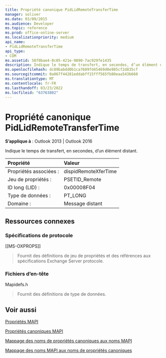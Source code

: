 ```yaml
---
title: Propriété canonique PidLidRemoteTransferTime
manager: soliver
ms.date: 03/09/2015
ms.audience: Developer
ms.topic: reference
ms.prod: office-online-server
ms.localizationpriority: medium
api_name:
- PidLidRemoteTransferTime
api_type:
- COM
ms.assetid: 58f0bae4-0c05-421e-9890-7ac929fe1435
description: Indique le temps de transfert, en secondes, d’un élément distant pour Outlook 2013 ou Outlook 2016.
ms.openlocfilehash: dc89babdd0b1ca7609fd45469d0e985cf2d835cf
ms.sourcegitcommit: 0a067f44281eddabff15fff565fb80eaa543b660
ms.translationtype: MT
ms.contentlocale: fr-FR
ms.lasthandoff: 03/23/2022
ms.locfileid: "63763802"
---
```

# <a name="pidlidremotetransfertime-canonical-property"></a>Propriété canonique PidLidRemoteTransferTime

  
  
**S’applique à** : Outlook 2013 | Outlook 2016 
  
Indique le temps de transfert, en secondes, d’un élément distant.
  
|Propriété |Valeur |
|:-----|:-----|
|Propriétés associées :  <br/> |dispidRemoteXferTime  <br/> |
|Jeu de propriétés :  <br/> |PSETID_Remote  <br/> |
|ID long (LID) :  <br/> |0x00008F04  <br/> |
|Type de données :  <br/> |PT_LONG  <br/> |
|Domaine :  <br/> |Message distant  <br/> |
   
## <a name="related-resources"></a>Ressources connexes

### <a name="protocol-specifications"></a>Spécifications de protocole

[[MS-OXPROPS]] 
  
> Fournit des définitions de jeu de propriétés et des références aux spécifications Exchange Server protocole.
    
### <a name="header-files"></a>Fichiers d’en-tête

Mapidefs.h
  
> Fournit des définitions de type de données.
    
## <a name="see-also"></a>Voir aussi



[Propriétés MAPI](mapi-properties.md)
  
[Propriétés canoniques MAPI](mapi-canonical-properties.md)
  
[Mappage des noms de propriétés canoniques aux noms MAPI](mapping-canonical-property-names-to-mapi-names.md)
  
[Mappage des noms MAPI aux noms de propriétés canoniques](mapping-mapi-names-to-canonical-property-names.md)

